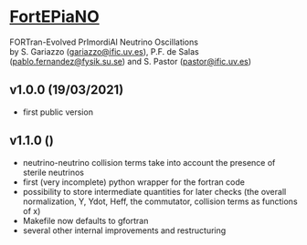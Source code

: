 # [FortEPiaNO](https://bitbucket.org/ahep_cosmo/fortepiano_public/)
FORTran-Evolved PrImordiAl Neutrino Oscillations  
by S. Gariazzo (gariazzo@ific.uv.es), P.F. de Salas (pablo.fernandez@fysik.su.se) and S. Pastor (pastor@ific.uv.es)

## v1.0.0 (19/03/2021)
* first public version

## v1.1.0 ()
* neutrino-neutrino collision terms take into account the presence of sterile neutrinos
* first (very incomplete) python wrapper for the fortran code
* possibility to store intermediate quantities for later checks (the overall normalization, Y, Ydot, Heff, the commutator, collision terms as functions of x)
* Makefile now defaults to gfortran
* several other internal improvements and restructuring
